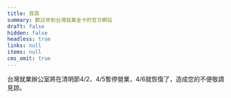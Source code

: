 ```yaml
---
title: 首頁
summary: 歡迎來到台灣就業金卡的官方網站
draft: false
hidden: false
headless: true
links: null
items: null
cms_omit: true
---
```

台灣就業辦公室將在清明節4/2、4/5暫停營業，4/6就恢復了，造成您的不便敬請見諒。